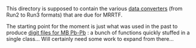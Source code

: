 This directory is supposed to contain the various [data converters](https://alice.its.cern.ch/jira/browse/MRRTF-17)
(from Run2 to Run3 formats) that are due for MRRTF.

The starting point for the moment is just what was used in the past to
 produce [digit files for MB Pb-Pb](http://aphecetche.github.io/2016/03/13/o2-create-digit-files/) : 
  a bunch of functions quickly stuffed in a single class... Will certainly need some work to expand from there...